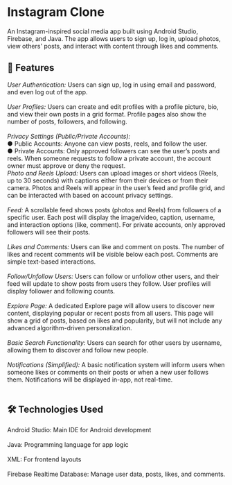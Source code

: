 # Instagram Clone
An Instagram-inspired social media app built using Android Studio, Firebase, and Java. The app allows users to sign up, log in, upload photos, view others' posts, and interact with content through likes and comments.

## 🚀 Features
_User Authentication:_ Users can sign up, log in using email and password, and even log out of the app. <br/><br/>
_User Profiles:_ Users can create and edit profiles with a profile picture, bio, and view their own posts in a grid format. Profile pages also show the number of posts, followers, and following. <br/><br/>
_Privacy Settings (Public/Private Accounts):_ <br/>
  ● Public Accounts: Anyone can view posts, reels, and follow the user. <br/>
  ● Private Accounts: Only approved followers can see the user’s posts and reels. When someone requests to follow a private account, the account owner must approve or deny the request. <br/>
_Photo and Reels Upload:_ Users can upload images or short videos (Reels, up to 30 seconds) with captions either from their devices or from their camera. Photos and Reels will appear in the user’s feed and profile grid, and can be interacted with based on account privacy settings. <br/><br/>
_Feed:_ A scrollable feed shows posts (photos and Reels) from followers of a specific user. Each post will display the image/video, caption, username, and interaction options (like, comment). For private accounts, only approved followers will see their posts. <br/><br/>
_Likes and Comments:_ Users can like and comment on posts. The number of likes and recent comments will be visible below each post. Comments are simple text-based interactions. <br/><br/>
_Follow/Unfollow Users:_ Users can follow or unfollow other users, and their feed will update to show posts from users they follow. User profiles will display follower and following counts. <br/><br/>
_Explore Page:_ A dedicated Explore page will allow users to discover new content, displaying popular or recent posts from all users. This page will show a grid of posts, based on likes and popularity, but will not include any advanced algorithm-driven personalization. <br/><br/>
_Basic Search Functionality:_ Users can search for other users by username, allowing them to discover and follow new people. <br/><br/>
_Notifications (Simplified):_ A basic notification system will inform users when someone likes or comments on their posts or when a new user follows them. Notifications will be displayed in-app, not real-time. <br/><br/>

## 🛠️ Technologies Used
Android Studio: Main IDE for Android development <br/><br/>
Java: Programming language for app logic <br/><br/>
XML: For frontend layouts <br/><br/>
Firebase Realtime Database: Manage user data, posts, likes, and comments. <br/><br/>

